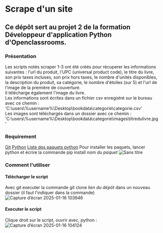 # Scrape d'un site  

## Ce dépôt sert au projet 2 de la formation  Développeur d'application Python d'Openclassrooms.  

### Présentation  

Les scripts notés scraper 1-3 ont été créés pour récuperer les informations suivantes : l'url du produit, l'UPC (universal product code), le titre du livre, son prix taxes incluses, son prix hors taxes, 
le nombre d'unités disponibles, la description du produit, sa catégorie, le nombre d'étoiles (sur 5) et l'url de l'image de la première de couverture.  
Il télécharge également l'image du livre.  
Les informations sont écrites dans un fichier csv enregistré sur le bureau avec ce chemin : 'C:\\users\\%username%\\Desktop\\bookdata\\categorie\\categorie.csv'  
Les images sont téléchargés dans un dossier avec ce chemin : 'C:\\users\\%username%\\Desktop\\bookdata\\categorie\\images\titredulivre.jpg'

### Requirement  
[Git](https://git-scm.com)
[Python](www.python.org)
[Liste des paquets python](https://github.com/elvisOC/P1/blob/master/requirement.txt)
Pour installer les paquets, lancer python et écrire la commande pip install *nom du paquet*
![Sans titre](https://github.com/user-attachments/assets/de2eed6e-9b47-44af-9e81-82cba95c75a7)

### Comment l'utiliser  

#### Télécharger le script
Avec git executer la commande git clone *lien du dépôt* dans un nouveau dossier (il faut l'indiquer dans la commande)
![Capture d’écran 2025-01-16 103946](https://github.com/user-attachments/assets/76592f5d-3f1e-4c6e-b953-c9c4a7f86fba)  

#### Executer le script

Clique droit sur le script, ouvrir avec, python :  
![Capture d’écran 2025-01-16 104124](https://github.com/user-attachments/assets/9224db2c-48a1-48a5-8352-ff0219c68c2b)
